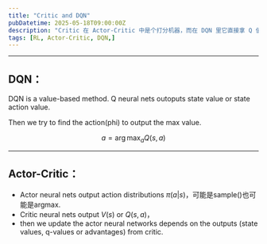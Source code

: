 ```yaml
---
title: "Critic and DQN"
pubDatetime: 2025-05-18T09:00:00Z
description: "Critic 在 Actor-Critic 中是个打分机器，而在 DQN 里它直接拿 Q 值做决策。"
tags: [RL, Actor-Critic, DQN,]
---
```




---

## DQN：

DQN is a value-based method. Q neural nets  outoputs state value or state action value. 

Then we try to find the action(phi) to output the max value.
```math
a = \arg\max_a Q(s, a)
```



---

## Actor-Critic：


* Actor neural nets output action distributions $\pi(a|s)$，可能是sample()也可能是argmax.
* Critic neural nets output $V(s)$ or $Q(s, a)$，
* then we update the actor neural networks depends on the outputs (state values, q-values or advantages) from critic.






